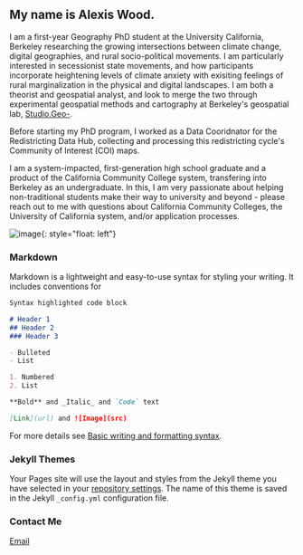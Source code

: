 ## My name is Alexis Wood.

I am a first-year Geography PhD student at the University California, Berkeley researching the growing intersections between climate change, digital geographies, and rural socio-political movements. I am particularly interested in secessionist state movements, and how participants incorporate heightening levels of climate anxiety with exisiting feelings of rural marginalization in the physical and digital landscapes. I am both a theorist and geospatial analyst, and look to merge the two through experimental geospatial methods and cartography at Berkeley's geospatial lab, [Studio.Geo-](https://studiogeo.berkeley.edu/).

Before starting my PhD program, I worked as a Data Cooridnator for the Redistricting Data Hub, collecting and processing this redistricting cycle's Community of Interest (COI) maps. 

I am a system-impacted, first-generation high school graduate and a product of the California Community College system, transfering into Berkeley as an undergraduate. In this, I am very passionate about helping non-traditional students make their way to university and beyond - please reach out to me with questions about California Community Colleges, the University of California system, and/or application processes.  

![image](alexishomeimage.png){: style="float: left"}

### Markdown

Markdown is a lightweight and easy-to-use syntax for styling your writing. It includes conventions for

```markdown
Syntax highlighted code block

# Header 1
## Header 2
### Header 3

- Bulleted
- List

1. Numbered
2. List

**Bold** and _Italic_ and `Code` text

[Link](url) and ![Image](src)
```

For more details see [Basic writing and formatting syntax](https://docs.github.com/en/github/writing-on-github/getting-started-with-writing-and-formatting-on-github/basic-writing-and-formatting-syntax).

### Jekyll Themes

Your Pages site will use the layout and styles from the Jekyll theme you have selected in your [repository settings](https://github.com/alexisewood/hello/settings/pages). The name of this theme is saved in the Jekyll `_config.yml` configuration file.

### Contact Me

[Email](https://docs.github.com/categories/github-pages-basics/)
